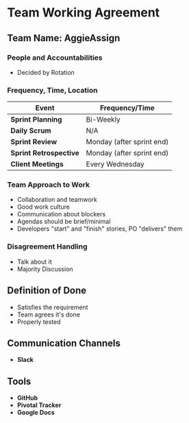 # Team Working Agreement

## Team Name: AggieAssign

### People and Accountabilities
- Decided by Rotation

### Frequency, Time, Location

| Event                  | Frequency/Time |
|------------------------|----------------|
| **Sprint Planning**     | Bi-Weekly      |
| **Daily Scrum**         | N/A            |
| **Sprint Review**       | Monday (after sprint end) |
| **Sprint Retrospective**| Monday (after sprint end) |
| **Client Meetings**	  | Every Wednesday|

### Team Approach to Work
- Collaboration and teamwork
- Good work culture
- Communication about blockers
- Agendas should be brief/minimal
- Developers "start" and "finish" stories, PO "delivers" them

### Disagreement Handling
- Talk about it
- Majority Discussion

## Definition of Done
- Satisfies the requirement
- Team agrees it's done
- Properly tested

## Communication Channels
- **Slack**

## Tools
- **GitHub**
- **Pivotal Tracker**
- **Google Docs**
